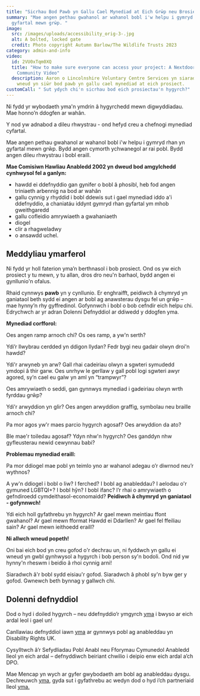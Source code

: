 ```yaml
---
title: "Sicrhau Bod Pawb yn Gallu Cael Mynediad at Eich Grŵp neu Brosiect "
summary: "Mae angen pethau gwahanol ar wahanol bobl i'w helpu i gymryd rhan yn
  gyfartal mewn grŵp. "
image:
  src: /images/uploads/accessibility_orig-3-.jpg
  alt: A bolted, locked gate
  credit: Photo copyright Autumn Barlow/The Wildlife Trusts 2023
category: admin-and-info
video:
  id: 2VU0xTqm0XQ
  title: "How to make sure everyone can access your project: A Nextdoor Nature
    Community Video"
  description: Aaron o Lincolnshire Voluntary Centre Services yn siarad am sut i
    wneud yn siŵr bod pawb yn gallu cael mynediad at eich prosiect.
customCall: " Sut ydych chi'n sicrhau bod eich prosiectau'n hygyrch?"
---
```

Ni fydd yr wybodaeth yma'n ymdrin â hygyrchedd mewn digwyddiadau. Mae honno’n ddogfen ar wahân.


Y nod yw adnabod a dileu rhwystrau - ond hefyd creu a chefnogi mynediad cyfartal.



Mae angen pethau gwahanol ar wahanol bobl i'w helpu i gymryd rhan yn gyfartal mewn grŵp. Bydd angen cymorth ychwanegol ar rai pobl. Bydd angen dileu rhwystrau i bobl eraill.



**Mae Comisiwn Hawliau Anabledd 2002 yn dweud bod amgylchedd cynhwysol fel a ganlyn:**


* hawdd ei ddefnyddio gan gynifer o bobl â phosibl, heb fod angen triniaeth arbennig na bod ar wahân
* gallu cynnig y rhyddid i bobl ddewis sut i gael mynediad iddo a'i ddefnyddio, a chaniatáu iddynt gymryd rhan gyfartal ym mhob gweithgaredd
* gallu cofleidio amrywiaeth a gwahaniaeth
* diogel
* clir a rhagweladwy
* o ansawdd uchel.



## Meddyliau ymarferol



Ni fydd yr holl faterion yma’n berthnasol i bob prosiect. Ond os yw eich prosiect y tu mewn, y tu allan, dros dro neu'n barhaol, bydd angen ei gynllunio'n ofalus.



Rhaid cynnwys **pawb** yn y cynllunio. Er enghraifft, peidiwch â chymryd yn ganiataol beth sydd ei angen ar bobl ag anawsterau dysgu fel un grŵp – mae hynny’n rhy gyffredinol. Gofynnwch i bobl o bob cefndir eich helpu chi. Edrychwch ar yr adran Dolenni Defnyddiol ar ddiwedd y ddogfen yma.



**Mynediad corfforol:**



Oes angen ramp arnoch chi? Os oes ramp, a yw'n serth?


Ydi’r llwybrau cerdded yn ddigon llydan? Fedr bygi neu gadair olwyn droi'n hawdd?


Ydi'r arwyneb yn arw? Gall rhai cadeiriau olwyn a sgwteri symudedd ymdopi â thir garw. Oes unrhyw le gerllaw y gall pobl logi sgwteri awyr agored, sy’n cael eu galw yn aml yn “trampwyr”?


Oes amrywiaeth o seddi, gan gynnwys mynediad i gadeiriau olwyn wrth fyrddau grŵp?


Ydi'r arwyddion yn glir? Oes angen arwyddion graffig, symbolau neu braille arnoch chi?


Pa mor agos yw'r maes parcio hygyrch agosaf? Oes arwyddion da ato?


Ble mae'r toiledau agosaf? Ydyn nhw'n hygyrch? Oes ganddyn nhw gyfleusterau newid cewynnau babi?



**Problemau mynediad eraill:**



Pa mor ddiogel mae pobl yn teimlo yno ar wahanol adegau o’r diwrnod neu’r wythnos?


A yw'n ddiogel i bobl o liw? I ferched? I bobl ag anableddau? I aelodau o'r gymuned LGBTQI+? I bobl hŷn? I bobl ifanc? I’r rhai o amrywiaeth o gefndiroedd cymdeithasol-economaidd? **Peidiwch â chymryd yn ganiataol - gofynnwch!**


Ydi eich holl gyfathrebu yn hygyrch? Ar gael mewn meintiau ffont gwahanol? Ar gael mewn fformat Hawdd ei Ddarllen? Ar gael fel ffeiliau sain? Ar gael mewn ieithoedd eraill?





**Ni allwch wneud popeth!**



Oni bai eich bod yn creu gofod o'r dechrau un, ni fyddwch yn gallu ei wneud yn gwbl gynhwysol a hygyrch i bob person sy'n bodoli. Ond nid yw hynny'n rheswm i beidio â rhoi cynnig arni! 

Siaradwch â'r bobl sydd eisiau'r gofod. Siaradwch â phobl sy'n byw ger y gofod. Gwnewch beth bynnag y gallwch chi.



## Dolenni defnyddiol



Dod o hyd i doiled hygyrch – neu ddefnyddio’r ymgyrch [yma](https://www.changing-places.org/ "Changing Places") i bwyso ar eich ardal leol i gael un!


Canllawiau defnyddiol iawn [yma](https://www.disabilityrightsuk.org/sites/default/files/pdf/1%20%20InclusivecommunitiesLAguidance.pdf) ar gynnwys pobl ag anableddau yn Disability Rights UK.


Cysylltwch â’r Sefydliadau Pobl Anabl neu Fforymau Cymunedol Anabledd lleol yn eich ardal – defnyddiwch beiriant chwilio i deipio enw eich ardal a’ch DPO.


Mae Mencap yn wych ar gyfer gwybodaeth am bobl ag anableddau dysgu. Dechreuwch [yma](https://www.mencap.org.uk/learning-disability-explained/communicating-people-learning-disability), gyda sut i gyfathrebu ac wedyn dod o hyd i’ch partneriaid lleol [yma.](https://www.mencap.org.uk/advice-and-support/network-partners)
